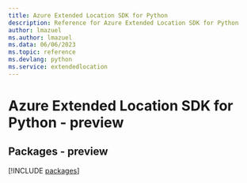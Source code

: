 ```yaml
---
title: Azure Extended Location SDK for Python
description: Reference for Azure Extended Location SDK for Python
author: lmazuel
ms.author: lmazuel
ms.data: 06/06/2023
ms.topic: reference
ms.devlang: python
ms.service: extendedlocation
---
```

# Azure Extended Location SDK for Python - preview
## Packages - preview
[!INCLUDE [packages](extended-location-index.md)]